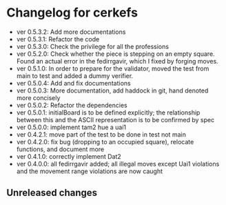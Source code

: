 # Changelog for cerkefs

* ver 0.5.3.2: Add more documentations
* ver 0.5.3.1: Refactor the code
* ver 0.5.3.0: Check the privilege for all the professions
* ver 0.5.2.0: Check whether the piece is stepping on an empty square. Found an actual error in the fedirrgavir, which I fixed by forging moves.
* ver 0.5.1.0: In order to prepare for the validator, moved the test from main to test and added a dummy verifier.
* ver 0.5.0.4: Add and fix documentations
* ver 0.5.0.3: More documentation, add haddock in git, hand denoted more concisely
* ver 0.5.0.2: Refactor the dependencies
* ver 0.5.0.1: initialBoard is to be defined explicitly; the relationship between this and the ASCII representation is to be confirmed by spec
* ver 0.5.0.0: implement tam2 hue a uai1
* ver 0.4.2.1: move part of the test to be done in test not main
* ver 0.4.2.0: fix bug (dropping to an occupied square), relocate functions, and document more
* ver 0.4.1.0: correctly implement Dat2
* ver 0.4.0.0: all fedirrgavir added; all illegal moves except Uai1 violations and the movement range violations are now caught

## Unreleased changes

